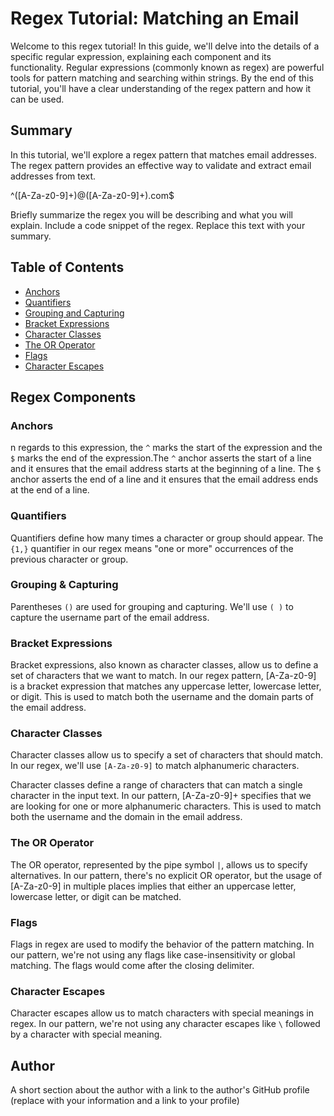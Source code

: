 # Regex Tutorial: Matching an Email

Welcome to this regex tutorial! In this guide, we'll delve into the details of a specific regular expression, explaining each component and its functionality. Regular expressions (commonly known as regex) are powerful tools for pattern matching and searching within strings. By the end of this tutorial, you'll have a clear understanding of the regex pattern and how it can be used.

## Summary

In this tutorial, we'll explore a regex pattern that matches email addresses. The regex pattern provides an effective way to validate and extract email addresses from text.

^([A-Za-z0-9]+)@([A-Za-z0-9]+)\.com$

Briefly summarize the regex you will be describing and what you will explain. Include a code snippet of the regex. Replace this text with your summary.

## Table of Contents

- [Anchors](#anchors)
- [Quantifiers](#quantifiers)
- [Grouping and Capturing](#grouping-and-capturing)
- [Bracket Expressions](#bracket-expressions)
- [Character Classes](#character-classes)
- [The OR Operator](#the-or-operator)
- [Flags](#flags)
- [Character Escapes](#character-escapes)

## Regex Components

### Anchors

n regards to this expression, the `^` marks the start of the expression and the `$` marks the end of the expression.The `^` anchor asserts the start of a line and it ensures that the email address starts at the beginning of a line. The `$` anchor asserts the end of a line and it ensures that the email address ends at the end of a line.

### Quantifiers

Quantifiers define how many times a character or group should appear. The `{1,}` quantifier in our regex means "one or more" occurrences of the previous character or group.


### Grouping & Capturing

Parentheses `()` are used for grouping and capturing. We'll use `( )` to capture the username part of the email address.


### Bracket Expressions

Bracket expressions, also known as character classes, allow us to define a set of characters that we want to match. In our regex pattern, [A-Za-z0-9] is a bracket expression that matches any uppercase letter, lowercase letter, or digit. This is used to match both the username and the domain parts of the email address.

### Character Classes

Character classes allow us to specify a set of characters that should match. In our regex, we'll use `[A-Za-z0-9]` to match alphanumeric characters.

Character classes define a range of characters that can match a single character in the input text. In our pattern, [A-Za-z0-9]+ specifies that we are looking for one or more alphanumeric characters. This is used to match both the username and the domain in the email address.

### The OR Operator

The OR operator, represented by the pipe symbol `|`, allows us to specify alternatives. In our pattern, there's no explicit OR operator, but the usage of [A-Za-z0-9] in multiple places implies that either an uppercase letter, lowercase letter, or digit can be matched.

### Flags

Flags in regex are used to modify the behavior of the pattern matching. In our pattern, we're not using any flags like case-insensitivity or global matching. The flags would come after the closing delimiter.

### Character Escapes

Character escapes allow us to match characters with special meanings in regex. In our pattern, we're not using any character escapes like `\` followed by a character with special meaning.

## Author

A short section about the author with a link to the author's GitHub profile (replace with your information and a link to your profile)

